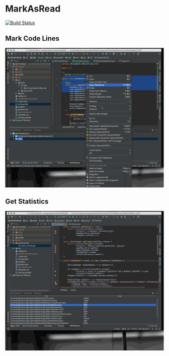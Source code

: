 # MarkAsRead

[![Build Status](https://travis-ci.org/gongshw/MarkAsRead.svg?branch=snapshot)](https://travis-ci.org/gongshw/MarkAsRead)

## Mark Code Lines

![Build Status](screenshots/mark-unmark.gif)

## Get Statistics

![Build Status](screenshots/statistics.gif)
